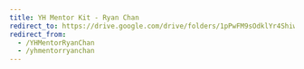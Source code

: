 ```yaml
---
title: YH Mentor Kit - Ryan Chan
redirect_to: https://drive.google.com/drive/folders/1pPwFM9sOdklYr4Shiwf3IMtd8LmB1Kw7?usp=sharing
redirect_from: 
  - /YHMentorRyanChan
  - /yhmentorryanchan
---
```

